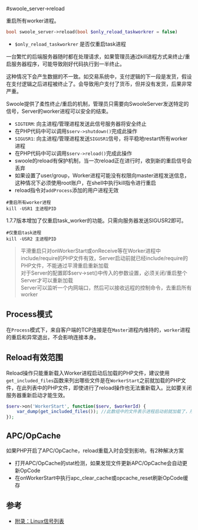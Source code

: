 #swoole_server->reload

重启所有worker进程。
```php
bool swoole_server->reload(bool $only_reload_taskworkrer = false)
```
* `$only_reload_taskworkrer` 是否仅重启task进程

一台繁忙的后端服务器随时都在处理请求，如果管理员通过kill进程方式来终止/重启服务器程序，可能导致刚好代码执行到一半终止。

这种情况下会产生数据的不一致。如交易系统中，支付逻辑的下一段是发货，假设在支付逻辑之后进程被终止了。会导致用户支付了货币，但并没有发货，后果非常严重。

Swoole提供了柔性终止/重启的机制，管理员只需要向SwooleServer发送特定的信号，Server的worker进程可以安全的结束。

* `SIGTERM`: 向主进程/管理进程发送此信号服务器将安全终止
* 在PHP代码中可以调用`$serv->shutdown()`完成此操作
* `SIGUSR1`: 向主进程/管理进程发送`SIGUSR1`信号，将平稳地restart所有worker进程
* 在PHP代码中可以调用`$serv->reload()`完成此操作
* swoole的reload有保护机制，当一次reload正在进行时，收到新的重启信号会丢弃
* 如果设置了user/group，Worker进程可能没有权限向master进程发送信息，这种情况下必须使用root账户，在shell中执行kill指令进行重启
* reload指令对`addProcess`添加的用户进程无效

```shell
#重启所有worker进程
kill -USR1 主进程PID
```

1.7.7版本增加了仅重启task_worker的功能。只需向服务器发送SIGUSR2即可。
```shell
#仅重启task进程
kill -USR2 主进程PID
```

> 平滑重启只对onWorkerStart或onReceive等在Worker进程中include/require的PHP文件有效，Server启动前就已经include/require的PHP文件，不能通过平滑重启重新加载  
> 对于Server的配置即$serv->set()中传入的参数设置，必须关闭/重启整个Server才可以重新加载   
> Server可以监听一个内网端口，然后可以接收远程的控制命令，去重启所有worker  

Process模式
----
在`Process`模式下，来自客户端的TCP连接是在`Master`进程内维持的，`worker`进程的重启和异常退出，不会影响连接本身。

Reload有效范围
----
Reload操作只能重新载入Worker进程启动后加载的PHP文件，建议使用`get_included_files`函数来列出哪些文件是在`WorkerStart`之前就加载的PHP文件，在此列表中的PHP文件，即使进行了reload操作也无法重新载入。比如要关闭服务器重新启动才能生效。

```php
$serv->on('WorkerStart', function($serv, $workerId) {
    var_dump(get_included_files()); //此数组中的文件表示进程启动前就加载了，所以无法reload
});
```

APC/OpCache
----
如果PHP开启了APC/OpCache，reload重载入时会受到影响，有2种解决方案

* 打开APC/OpCache的stat检测，如果发现文件更新APC/OpCache会自动更新OpCode
* 在onWorkerStart中执行apc_clear_cache或opcache_reset刷新OpCode缓存

参考
----
* [附录：Linux信号列表](/wiki/page/158.html)
